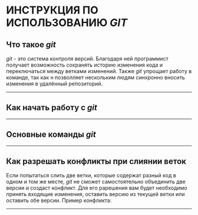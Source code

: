 # ИНСТРУКЦИЯ ПО ИСПОЛЬЗОВАНИЮ *GIT*

## Что такое *git*

*git* - это система контроля версий. Благодаря ней программист получает возможность сохранять историю изменения кода и переключаться между ветками изменений. Также *git* упрощает работу в команде, так как н позволляет нескольким людям синхронно вносить изменения в удалённый репозиторий.

***

## Как начать работу с *git*


***

## Основные команды *git*

***
## Как разрешать конфликты при слиянии веток

Если попытаться слить две ветки, которые содержат разный код в одном и том же месте, *git* не сможет самостоятельно объединить две версии и создаст конфликт. Для его рарешения вам будет необходимо принять входящие изменения, оставить версию из текущей ветки или оставить обе версии. Пример конфликта:
***